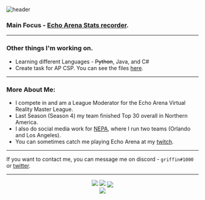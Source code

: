 
![header](https://capsule-render.vercel.app/api?type=waving&color=timeGradient&height=300&section=header&text=griffin&fontSize=90)

### Main Focus - [Echo Arena Stats recorder](https://github.com/gr1ffin/EchoArenaStats). 
***
### Other things I'm working on. 
* Learning different Languages - ~~Python~~, Java, and C#
* Create task for AP CSP. You can see the files [here](https://github.com/gr1ffin/MathTask).
***
### More About Me: 
* I compete in and am a League Moderator for the Echo Arena Virtual Reality Master League.
* Last Season (Season 4) my team finished Top 30 overall in Northern America. 
* I also do social media work for [NEPA](https://twitter.com/EsportNepa), where I run two teams (Orlando and Los Angeles). 
* You can sometimes catch me playing Echo Arena at my [twitch](https://twitch.tv/gr1ffinvr).
***

If you want to contact me, you can message me on discord - ``griffin#1000`` or [twitter](https://twitter.com/gr1ffinvr).


***
<p align="center">
<img src="https://github-readme-stats.vercel.app/api?username=gr1ffin&show_icons=true&theme=jolly"> <img src="https://github-readme-streak-stats.herokuapp.com/?user=gr1ffin&theme=jolly">
<img align="center" src="https://github-readme-stats.vercel.app/api/wakatime?username=gr1ffin&theme=jolly&layout=compact" />
  <br>
<img align="center" src="https://github-readme-stats.vercel.app/api/top-langs/?username=gr1ffin&theme=jolly" />
  
 </p>


